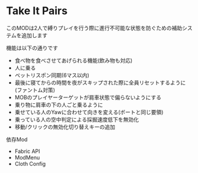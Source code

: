 # Take It Pairs

このMODは2人で縛りプレイを行う際に進行不可能な状態を防ぐための補助システムを追加します

機能は以下の通りです
- 食べ物を食べさせてあげられる機能(飲み物も対応)
- 人に乗る
- ベットリスポン同期(6マス以内)
- 最後に寝てからの時間を夜がスキップされた際に全員リセットするように(ファントム対策)
- MOBのプレイヤーターゲットが肩車状態で偏らないようにする
- 乗り物に肩車の下の人ごと乗るように
- 乗せている人のYawに合わせて向きを変える(ボートと同じ要領)
- 乗っている人の空中判定による採掘速度低下を無効化
- 移動/クリックの無効化切り替えキーの追加

依存Mod
- Fabric API
- ModMenu
- Cloth Config
